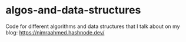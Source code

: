 # algos-and-data-structures
Code for different algorithms and data structures that I talk about on my blog: https://nimraahmed.hashnode.dev/
